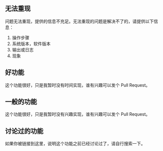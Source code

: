 无法重现
-------

问题无法重现，提供的信息不充足。无法重现的问题是解决不了的，请提供以下信息：
1. 操作步骤
2. 系统版本，软件版本
3. 输出或日志
4. 现象

好功能
------

这个功能很好，只是我暂时没有时间实现，谁有兴趣可以发个 Pull Request。

一般的功能
----------

这个功能很好，只是我暂时没有兴趣实现，谁有兴趣可以发个 Pull Request。

讨论过的功能
----------

如果你被链接到这里，说明这个功能之前已经讨论过了，请自行搜索一下。